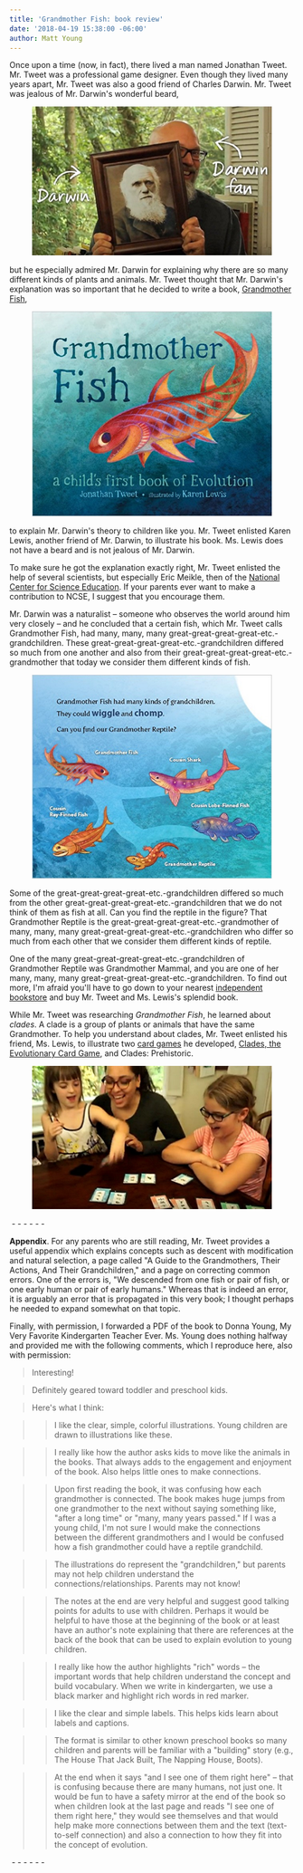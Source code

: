 ```yaml
---
title: 'Grandmother Fish: book review'
date: '2018-04-19 15:38:00 -06:00'
author: Matt Young
---
```


Once upon a time (now, in fact), there lived a man named Jonathan Tweet. Mr. Tweet was a professional game designer. Even though they lived many years apart, Mr. Tweet was also a good friend of Charles Darwin. Mr. Tweet was jealous of Mr. Darwin's wonderful beard,

<figure>
<img src="/uploads/2018/Tweet_1_600.jpg" alt=" Tweet and Darwin"/>
</figure>

but he especially admired Mr. Darwin for explaining why there are so many different kinds of plants and animals. Mr. Tweet thought that Mr. Darwin's explanation was so important that he decided to write a book, <a href="http://www.grandmotherfish.com/about/">Grandmother Fish</a>,

<figure>
<img src="/uploads/2018/Grandmother_Fish_Cover_600.jpg" alt="Grandmother Fish cover"/>
</figure>

to explain Mr. Darwin's theory to children like you. Mr. Tweet enlisted Karen Lewis, another friend of Mr. Darwin, to illustrate his book. Ms. Lewis does not have a beard and is not jealous of Mr. Darwin.


To make sure he got the explanation exactly right, Mr. Tweet enlisted the help of several scientists, but especially Eric Meikle, then of the <a href="https://ncse.com">National Center for Science Education</a>. If your parents ever want to make a contribution to NCSE, I suggest that you encourage them.

<!--more-->

Mr. Darwin was a naturalist – someone who observes the world around him very closely – and he concluded that a certain fish, which Mr. Tweet calls Grandmother Fish, had many, many, many great-great-great-great-etc.-grandchildren. These great-great-great-great-etc.-grandchildren differed so much from one another and also from their great-great-great-great-etc.-grandmother that today we consider them different kinds of fish.

<figure>
<img src="/uploads/2018/Fish_Grandchildren_600.jpg" alt="Fish phylogeny"/>
</figure>

Some of the great-great-great-great-etc.-grandchildren  differed so much from the other great-great-great-great-etc.-grandchildren  that we do not think of them as fish at all. Can you find the reptile in the figure? That Grandmother Reptile is the great-great-great-great-etc.-grandmother of many, many, many great-great-great-great-etc.-grandchildren who differ so much from each other that we consider them different kinds of reptile.

One of the many great-great-great-great-etc.-grandchildren of Grandmother Reptile was Grandmother Mammal, and you are one of her many, many, many great-great-great-great-etc.-grandchildren. To find out more, I'm afraid you'll have to go down to your nearest <a href="https://www.indiebound.org/indie-bookstore-finder">independent bookstore</a> and buy Mr. Tweet and Ms. Lewis's splendid book.

While Mr. Tweet was researching <i>Grandmother Fish</i>, he learned about <i>clades</i>. A clade is a group of plants or animals that have the same Grandmother. To help you understand about clades, Mr. Tweet enlisted his friend, Ms. Lewis, to illustrate two <a href="https://www.youtube.com/watch?v=W004EOoW0Y4">card games</a> he developed, <a href="http://www.grandmotherfish.com/clades/">Clades, the Evolutionary Card Game</a>, and Clades: Prehistoric. 

<figure>
<img src="/uploads/2018/Clades_Game_600.jpg" alt="Clades game"/>
</figure>

&nbsp;-&nbsp;-&nbsp;-&nbsp;-&nbsp;-&nbsp;-<br/>

**Appendix**. For any parents who are still reading, Mr. Tweet provides a useful appendix which explains concepts such as descent with modification and natural selection, a page called "A Guide to the Grandmothers, Their Actions, And Their Grandchildren," and a page on correcting common errors. One of the errors is, "We descended from one fish or pair of fish, or one early human or pair of early humans." Whereas that is indeed an error, it is arguably an error that is propagated in this very book; I thought perhaps he needed to expand somewhat on that topic.

Finally, with permission, I forwarded a PDF of the book to Donna Young, My Very Favorite Kindergarten Teacher Ever. Ms. Young does nothing halfway and provided me with the following comments, which I reproduce here, also with permission:

>Interesting!

>Definitely geared toward toddler and preschool kids. 

>Here's what I think:

>>I like the clear, simple, colorful illustrations. Young children are drawn to illustrations like these.
   
>>I really like how the author asks kids to move like the animals in the books. That always adds to the engagement and enjoyment of the book. Also helps little ones to make connections.
  
>>Upon first reading the book, it was confusing how each grandmother is connected. The book makes huge jumps from one grandmother to the next without saying something like, "after a long time" or "many, many years passed." If I was a young child, I'm not sure I would make the connections between the different grandmothers and I would be confused how a fish grandmother could have a reptile grandchild.
   
>>The illustrations do represent the "grandchildren," but parents may not help children understand the connections/relationships. Parents may not know!
    
>>The notes at the end are very helpful and suggest good talking points for adults to use with children. Perhaps it would be helpful to have those at the beginning of the book or at least have an author's note explaining that there are references at the back of the book that can be used to explain evolution to young children.
    
>>I really like how the author highlights "rich" words – the important words that help children understand the concept and build vocabulary. When we write in kindergarten, we use a black marker and highlight rich words in red marker.
   
>>I like the clear and simple labels. This helps kids learn about labels and captions.
   
>>The format is similar to other known preschool books so many children and parents will be familiar with a "building" story (e.g., The House That Jack Built, The Napping House, Boots).
    
>>At the end when it says "and I see one of them right here" &ndash; that is confusing because there are many humans, not just one. It would be fun to have a safety mirror at the end of the book so when children look at the last page and reads "I see one of them right here," they would see themselves and that would help make more connections between them and the text (text-to-self connection) and also a connection to how they fit into the concept of evolution.

&nbsp;-&nbsp;-&nbsp;-&nbsp;-&nbsp;-&nbsp;-<br/>
